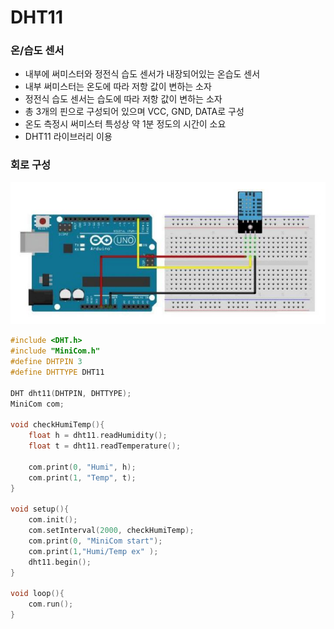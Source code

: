 # DHT11

### 온/습도 센서

- 내부에 써미스터와 정전식 습도 센서가 내장되어있는 온습도 센서
- 내부 써미스터는 온도에 따라 저항 값이 변하는 소자
- 정전식 습도 센서는 습도에 따라 저항 값이 변하는 소자
- 총 3개의 핀으로 구성되어 있으며 VCC, GND, DATA로 구성
- 온도 측정시 써미스터 특성상 약 1분 정도의 시간이 소요
- DHT11 라이브러리 이용



### 회로 구성

![](https://github.com/bongwon-suh/TIL/blob/master/img/0916/03.JPG?raw=true)



``` c++
#include <DHT.h>
#include "MiniCom.h"
#define DHTPIN 3
#define DHTTYPE DHT11

DHT dht11(DHTPIN, DHTTYPE);
MiniCom com;

void checkHumiTemp(){
    float h = dht11.readHumidity();
    float t = dht11.readTemperature();

    com.print(0, "Humi", h);
    com.print(1, "Temp", t);
}

void setup(){
    com.init();
    com.setInterval(2000, checkHumiTemp);
    com.print(0, "MiniCom start");
    com.print(1,"Humi/Temp ex" );
    dht11.begin();
}

void loop(){
    com.run();
}
```

